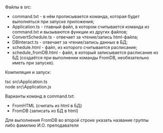 Файлы в src:
+ command.txt - в нём прописывается команда, которая будет выполняться при запуске приложения;
+ Application.ts - главный файл, в котором считывается команда из command.txt и вызываются функции из других файлов;
+ ConvertSchedule.ts - отвечает за чтение/запись html-файла;
+ DBInteract.ts - отвечает за чтение/запись данных в БД;
+ schedule.html - файл, из которого считывается расписание;
+ schedule_fromDB.html - файл, в который записывается расписание из БД (создаётся при выполнении команды FromDB, необязательно иметь при запуске).


Компиляция и запуск:

tsc src\Application.ts</br>
node src\Application.js</br>


Варианты команд в command.txt:
+ FromHTML  (считать из html в БД)
+ FromDB    (записать из БД в html)</br>

Для выполнения FromDB во второй строке указать название группы либо фамилию И.О. преподавателя
